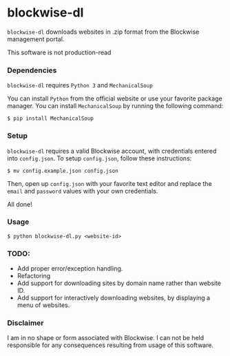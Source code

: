 # blockwise-dl

`blockwise-dl` downloads websites in .zip format from the Blockwise management portal.

This software is not production-read

### Dependencies

`blockwise-dl` requires `Python 3` and  `MechanicalSoup`

You can install `Python` from the official website or use your favorite package manager.
You can install `MechanicalSoup` by running the following command:

```console
$ pip install MechanicalSoup
```

### Setup

`blockwise-dl` requires a valid Blockwise account, with credentials entered into `config.json`.
To setup `config.json`, follow these instructions:

```console
$ mv config.example.json config.json
```
Then, open up `config.json` with your favorite text editor and replace the `email` and `password` values with your own credentials.

All done!

### Usage

```console
$ python blockwise-dl.py <website-id>
```

### TODO:

* Add proper error/exception handling.
* Refactoring
* Add support for downloading sites by domain name rather than website ID.
* Add support for interactively downloading websites, by displaying a menu of websites.

### Disclaimer

I am in no shape or form associated with Blockwise. I can not be held responsible for any consequences resulting from usage of this software.